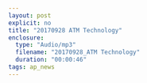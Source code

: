 ```yaml
---
layout: post
explicit: no
title: "20170928 ATM Technology"
enclosure:
  type: "Audio/mp3"
  filename: "20170928_ATM Technology"
  duration: "00:00:46"
tags: ap_news
---
```



